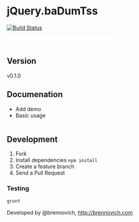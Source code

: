 # jQuery.baDumTss

[![Build Status](https://travis-ci.org/brennovich/baDumTss.png?branch=master)](https://travis-ci.org/brennovich/baDumTss)

<iframe width="300" height="25" src="//www.youtube.com/embed/I0e7V2hzqI0?rel=0" frameborder="0" allowfullscreen></iframe>

## Version

v0.1.0

## Documenation

- Add demo
- Basic usage

```javascript
```

## Development

1. Fork
2. Install dependencies `npm install`
3. Create a feature branch
4. Send a Pull Request

### Testing

```bash
grunt
```

Developed by @brennovich, http://brennovich.com
